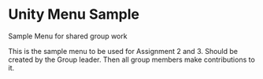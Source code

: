 # Unity Menu Sample
 Sample Menu for shared group work

 This is the sample menu to be used for Assignment 2 and 3.
 Should be created by the Group leader. Then all group members make contributions to it.
